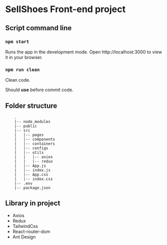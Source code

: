 # **SellShoes Front-end project**

## Script command line

### `npm start`
Runs the app in the development mode.
Open http://localhost:3000 to view it in your browser.

### `npm run clean`
Clean code.

Should **use** before commit code.

## Folder structure

```
    .
    |-- node_modules
    |-- public
    |-- src
    |   |-- pages
    |   |-- components    
    |   |-- containers
    |   |-- configs
    |   |-- utils
    |   |   |-- axios
    |   |   |-- redux
    |   |-- App.js
    |   |-- index.js
    |   |-- App.css
    |   |-- index.css
    |-- .env
    |-- package.json
```

## Library in project

* Axios
* Redux
* TailwindCss
* React-router-dom
* Ant Design